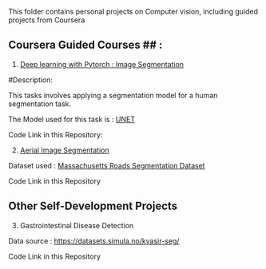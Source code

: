 This folder contains personal projects on Computer vision, including guided projects from Coursera

## Coursera Guided Courses ## : 

1. [Deep learning with Pytorch : Image Segmentation](https://www.coursera.org/projects/deep-learning-with-pytorch-image-segmentation)

#Description:

This tasks involves applying a segmentation model for a human segmentation task.

The Model used for this task is : [UNET](https://arxiv.org/pdf/1505.04597.pdf)

Code Link in this Repository: 


2. [Aerial Image Segmentation](https://www.coursera.org/projects/aerial-image-segmentation-with-pytorch)

Dataset used : [Massachusetts Roads Segmentation Dataset](https://www.cs.toronto.edu/~vmnih/data/)

Code Link in this Repository 

## Other Self-Development Projects ##

3. Gastrointestinal Disease Detection

Data source : https://datasets.simula.no/kvasir-seg/

Code Link in this Repository


